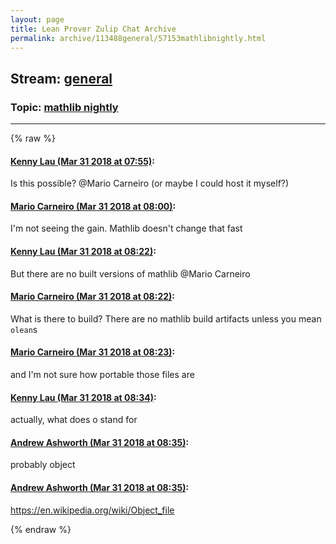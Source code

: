 ```yaml
---
layout: page
title: Lean Prover Zulip Chat Archive 
permalink: archive/113488general/57153mathlibnightly.html
---
```


## Stream: [general](index.html)
### Topic: [mathlib nightly](57153mathlibnightly.html)

---


{% raw %}
#### [ Kenny Lau (Mar 31 2018 at 07:55)](https://leanprover.zulipchat.com/#narrow/stream/113488-general/topic/mathlib%20nightly/near/124444305):
<p>Is this possible? <span class="user-mention" data-user-id="110049">@Mario Carneiro</span> (or maybe I could host it myself?)</p>

#### [ Mario Carneiro (Mar 31 2018 at 08:00)](https://leanprover.zulipchat.com/#narrow/stream/113488-general/topic/mathlib%20nightly/near/124444435):
<p>I'm not seeing the gain. Mathlib doesn't change that fast</p>

#### [ Kenny Lau (Mar 31 2018 at 08:22)](https://leanprover.zulipchat.com/#narrow/stream/113488-general/topic/mathlib%20nightly/near/124444959):
<p>But there are no built versions of mathlib <span class="user-mention" data-user-id="110049">@Mario Carneiro</span></p>

#### [ Mario Carneiro (Mar 31 2018 at 08:22)](https://leanprover.zulipchat.com/#narrow/stream/113488-general/topic/mathlib%20nightly/near/124444960):
<p>What is there to build? There are no mathlib build artifacts unless you mean <code>olean</code>s</p>

#### [ Mario Carneiro (Mar 31 2018 at 08:23)](https://leanprover.zulipchat.com/#narrow/stream/113488-general/topic/mathlib%20nightly/near/124444966):
<p>and I'm not sure how portable those files are</p>

#### [ Kenny Lau (Mar 31 2018 at 08:34)](https://leanprover.zulipchat.com/#narrow/stream/113488-general/topic/mathlib%20nightly/near/124445237):
<p>actually, what does o stand for</p>

#### [ Andrew Ashworth (Mar 31 2018 at 08:35)](https://leanprover.zulipchat.com/#narrow/stream/113488-general/topic/mathlib%20nightly/near/124445259):
<p>probably object</p>

#### [ Andrew Ashworth (Mar 31 2018 at 08:35)](https://leanprover.zulipchat.com/#narrow/stream/113488-general/topic/mathlib%20nightly/near/124445261):
<p><a href="https://en.wikipedia.org/wiki/Object_file" target="_blank" title="https://en.wikipedia.org/wiki/Object_file">https://en.wikipedia.org/wiki/Object_file</a></p>


{% endraw %}
